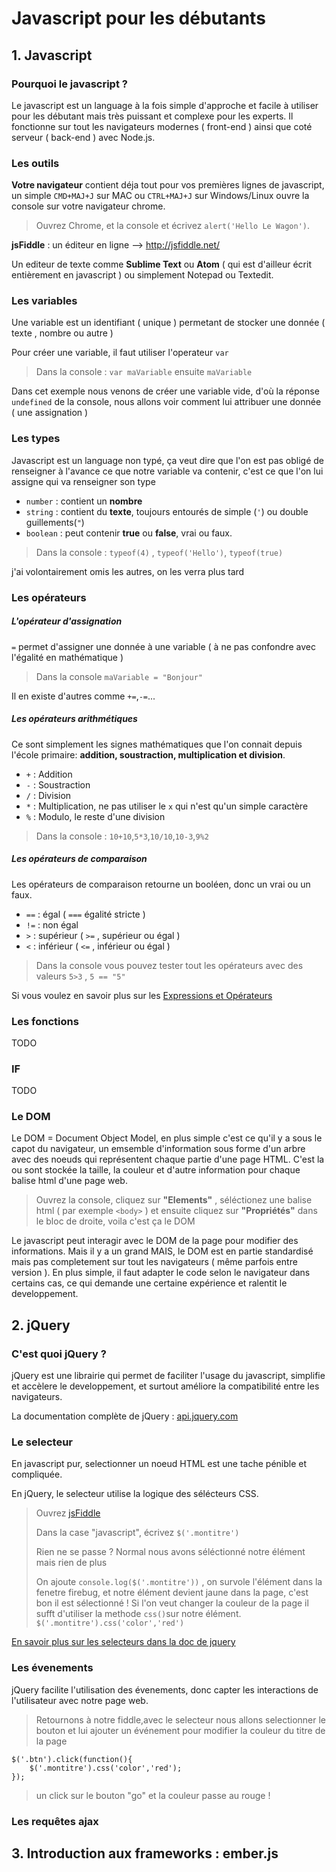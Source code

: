 # Javascript pour les débutants

## 1. Javascript

### Pourquoi le javascript ?

Le javascript est un language à la fois simple d'approche et facile à utiliser pour les débutant mais très puissant et complexe pour les experts. Il fonctionne sur tout les navigateurs modernes ( front-end ) ainsi que coté serveur ( back-end ) avec Node.js.

### Les outils

**Votre navigateur** contient déja tout pour vos premières lignes de javascript, un simple `CMD+MAJ+J` sur MAC ou `CTRL+MAJ+J` sur Windows/Linux ouvre la console sur votre navigateur chrome.
> Ouvrez Chrome, et la console et écrivez `alert('Hello Le Wagon')`.

**jsFiddle** : un éditeur en ligne --> http://jsfiddle.net/

Un editeur de texte comme **Sublime Text** ou **Atom** ( qui est d'ailleur écrit entièrement en javascript ) ou simplement Notepad ou Textedit.

### Les variables

Une variable est un identifiant ( unique ) permetant de stocker une donnée ( texte , nombre ou autre )

Pour créer une variable, il faut utiliser l'operateur `var`
> Dans la console : `var maVariable` ensuite `maVariable`

Dans cet exemple nous venons de créer une variable vide, d'où la réponse `undefined` de la console, nous allons voir comment lui attribuer une donnée ( une assignation )

### Les types

Javascript est un language non typé, ça veut dire que l'on est pas obligé de renseigner à l'avance ce que notre variable va contenir, c'est ce que l'on lui assigne qui va renseigner son type

- `number` : contient un **nombre**
- `string` : contient du **texte**, toujours entourés de simple (`'`) ou double guillements(`"`)
- `boolean` : peut contenir **true** ou **false**, vrai ou faux.

> Dans la console : `typeof(4)` , `typeof('Hello')`, `typeof(true)`

j'ai volontairement omis les autres, on les verra plus tard

### Les opérateurs

##### L'opérateur d'assignation

`=` permet d'assigner une donnée à une variable ( à ne pas confondre avec l'égalité en mathématique )
> Dans la console `maVariable = "Bonjour"`

Il en existe d'autres comme `+=`,`-=`...

##### Les opérateurs arithmétiques

Ce sont simplement les signes mathématiques que l'on connait depuis l'école primaire: **addition, soustraction, multiplication et division**.

- `+` : Addition
- `-` : Soustraction
- `/` : Division
- `*` : Multiplication, ne pas utiliser le `x` qui n'est qu'un simple caractère
- `%` : Modulo, le reste d'une division

> Dans la console : `10+10`,`5*3`,`10/10`,`10-3`,`9%2`

##### Les opérateurs de comparaison

Les opérateurs de comparaison retourne un booléen, donc un vrai ou un faux.

- `==` : égal ( `===` égalité stricte )
- `!=` : non égal
- `>` : supérieur ( `>=` , supérieur ou égal )
- `<` : inférieur ( `<=` , inférieur ou égal )

> Dans la console vous pouvez tester tout les opérateurs avec des valeurs `5>3` , `5 == "5"`

Si vous voulez en savoir plus sur les [Expressions et Opérateurs](https://developer.mozilla.org/fr/docs/Web/JavaScript/Guide/Expressions_et_Op%C3%A9rateurs)

### Les fonctions

TODO

### IF

TODO

### Le DOM

Le DOM = Document Object Model, en plus simple c'est ce qu'il y a sous le capot du navigateur, un emsemble d'information sous forme d'un arbre avec des noeuds qui représentent chaque partie d'une page HTML. C'est la ou sont stockée la taille, la couleur et d'autre information pour chaque balise html d'une page web.

> Ouvrez la console, cliquez sur **"Elements"** , séléctionez une balise html ( par exemple `<body>` ) et ensuite cliquez sur **"Propriétés"** dans le bloc de droite, voila c'est ça le DOM

Le javascript peut interagir avec le DOM de la page pour modifier des informations. Mais il y a un grand MAIS, le DOM est en partie standardisé mais pas completement sur tout les navigateurs ( même parfois entre version ). En plus simple, il faut adapter le code selon le navigateur dans certains cas, ce qui demande une certaine expérience et ralentit le developpement.

## 2. jQuery

### C'est quoi jQuery ?

jQuery est une librairie qui permet de faciliter l'usage du javascript, simplifie et accèlere le developpement, et surtout améliore la compatibilité entre les navigateurs.

La documentation complète de jQuery : [api.jquery.com](http://api.jquery.com/)

### Le selecteur

En javascript pur, selectionner un noeud HTML est une tache pénible et compliquée.

En jQuery, le selecteur utilise la logique des sélécteurs CSS.

> Ouvrez [jsFiddle](http://jsfiddle.net/)
>
> Dans la case "javascript", écrivez `$('.montitre')`
>
> Rien ne se passe ? Normal nous avons séléctionné notre élément mais rien de plus
>
> On ajoute `console.log($('.montitre'))` , on survole l'élément dans la fenetre firebug, et notre élément devient jaune dans la page, c'est bon il est sélectionné !
> Si l'on veut changer la couleur de la page il sufft d'utiliser la methode `css()`sur notre élément.  `$('.montitre').css('color','red')`

[En savoir plus sur les selecteurs dans la doc de jquery](http://api.jquery.com/category/selectors/)

### Les évenements

jQuery facilite l'utilisation des évenements, donc capter les interactions de l'utilisateur avec notre page web.

> Retournons à notre fiddle,avec le selecteur nous allons selectionner le bouton et lui ajouter un événement pour modifier la couleur du titre de la page
```
$('.btn').click(function(){
    $('.montitre').css('color','red');
});
```
>un click sur le bouton "go" et la couleur passe au rouge !


### Les requêtes ajax



## 3. Introduction aux frameworks : ember.js